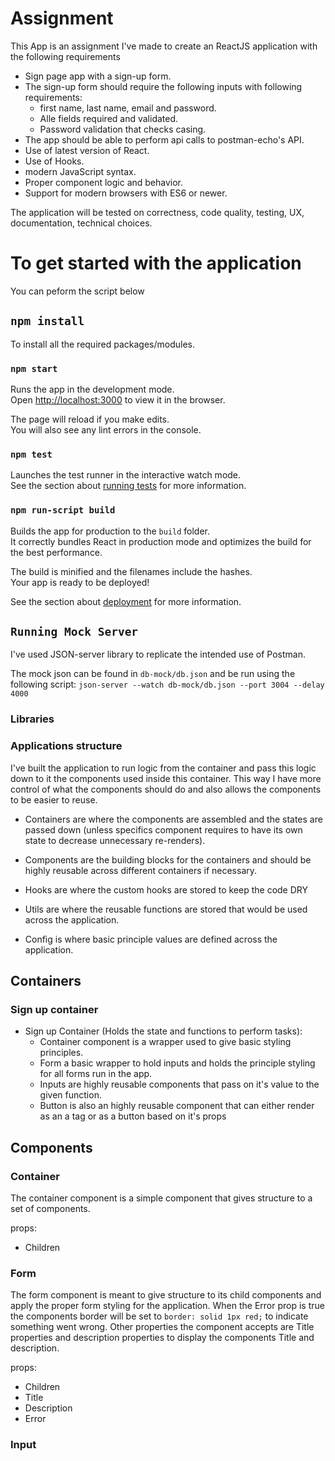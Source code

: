 # Assignment
This App is an assignment I've made to create an ReactJS application with the following requirements

- Sign page app with a sign-up form.
- The sign-up form should require the following inputs with following requirements:
    - first name, last name, email and password.
    - Alle fields required and validated.
    - Password validation that checks casing.
- The app should be able to perform api calls to postman-echo's API.
- Use of latest version of React.
- Use of Hooks.
- modern JavaScript syntax.
- Proper component logic and behavior.
- Support for modern browsers with ES6 or newer.

The application will be tested on correctness, code quality, testing, UX, documentation, technical choices.


# To get started with the application

You can peform the script below

## `npm install`

To install all the required packages/modules.

### `npm start`

Runs the app in the development mode.\
Open [http://localhost:3000](http://localhost:3000) to view it in the browser.

The page will reload if you make edits.\
You will also see any lint errors in the console.

### `npm test`

Launches the test runner in the interactive watch mode.\
See the section about [running tests](https://facebook.github.io/create-react-app/docs/running-tests) for more information.

### `npm run-script build`

Builds the app for production to the `build` folder.\
It correctly bundles React in production mode and optimizes the build for the best performance.

The build is minified and the filenames include the hashes.\
Your app is ready to be deployed!

See the section about [deployment](https://facebook.github.io/create-react-app/docs/deployment) for more information.

## `Running Mock Server`

I've used JSON-server library to replicate the intended use of Postman.

The mock json can be found in `db-mock/db.json` and be run using the following script: `json-server --watch db-mock/db.json --port 3004 --delay 4000`

### Libraries



### Applications structure

I've built the application to run logic from the container and pass this logic down to it the components used inside this container.
This way I have more control of what the components should do and also allows the components to be easier to reuse.

- Containers are where the components are assembled and the states are passed down (unless specifics component requires to have its own state to decrease unnecessary re-renders).

- Components are the building blocks for the containers and should be highly reusable across different containers if necessary. 

- Hooks are where the custom hooks are stored to keep the code DRY

- Utils are where the reusable functions are stored that would be used across the application.

- Config is where basic principle values are defined across the application.

## Containers

### Sign up container

- Sign up Container (Holds the state and functions to perform tasks):
    - Container component is a wrapper used to give basic styling principles.
    - Form a basic wrapper to hold inputs and holds the principle styling for all forms run in the app.
    - Inputs are highly reusable components that pass on it's value to the given function.
    - Button is also an highly reusable component that can either render as an a tag or as a button based on it's props

## Components

### Container
The container component is a simple component that gives structure to a set of components.

props:
- Children

### Form
The form component is meant to give structure to its child components and apply the proper form styling for the application.
When the Error prop is true the components border will be set to `border: solid 1px red;` to indicate something went wrong.
Other properties the component accepts are Title properties and description properties to display the components Title and description.

props:
- Children
- Title
- Description
- Error

### Input